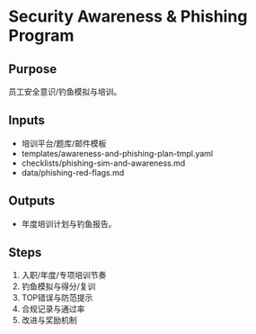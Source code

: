 # Security Awareness & Phishing Program

## Purpose

员工安全意识/钓鱼模拟与培训。

## Inputs

- 培训平台/题库/邮件模板
- templates/awareness-and-phishing-plan-tmpl.yaml
- checklists/phishing-sim-and-awareness.md
- data/phishing-red-flags.md

## Outputs

- 年度培训计划与钓鱼报告。

## Steps

1. 入职/年度/专项培训节奏
2. 钓鱼模拟与得分/复训
3. TOP错误与防范提示
4. 合规记录与通过率
5. 改进与奖励机制
